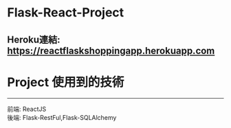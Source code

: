 # Flask-React-Project
Heroku連結: https://reactflaskshoppingapp.herokuapp.com
---
# Project 使用到的技術
---
前端: ReactJS <br> 
後端: Flask-RestFul,Flask-SQLAlchemy
